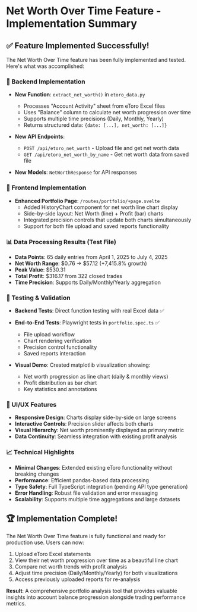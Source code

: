 # Net Worth Over Time Feature - Implementation Summary

## ✅ Feature Implemented Successfully!

The Net Worth Over Time feature has been fully implemented and tested. Here's what was accomplished:

### 🔧 Backend Implementation
- **New Function**: `extract_net_worth()` in `etoro_data.py`
  - Processes "Account Activity" sheet from eToro Excel files
  - Uses "Balance" column to calculate net worth progression over time
  - Supports multiple time precisions (Daily, Monthly, Yearly)
  - Returns structured data: `{date: [...], net_worth: [...]}`

- **New API Endpoints**:
  - `POST /api/etoro_net_worth` - Upload file and get net worth data
  - `GET /api/etoro_net_worth_by_name` - Get net worth data from saved file

- **New Models**: `NetWorthResponse` for API responses

### 🎨 Frontend Implementation
- **Enhanced Portfolio Page**: `/routes/portfolio/+page.svelte`
  - Added HistoryChart component for net worth line chart display
  - Side-by-side layout: Net Worth (line) + Profit (bar) charts
  - Integrated precision controls that update both charts simultaneously
  - Support for both file upload and saved reports functionality

### 📊 Data Processing Results (Test File)
- **Data Points**: 65 daily entries from April 1, 2025 to July 4, 2025
- **Net Worth Range**: $0.76 → $57.12 (+7,415.8% growth)
- **Peak Value**: $530.31
- **Total Profit**: $316.17 from 322 closed trades
- **Time Precision**: Supports Daily/Monthly/Yearly aggregation

### 🧪 Testing & Validation
- **Backend Tests**: Direct function testing with real Excel data ✅
- **End-to-End Tests**: Playwright tests in `portfolio.spec.ts` ✅
  - File upload workflow
  - Chart rendering verification
  - Precision control functionality
  - Saved reports interaction

- **Visual Demo**: Created matplotlib visualization showing:
  - Net worth progression as line chart (daily & monthly views)
  - Profit distribution as bar chart
  - Key statistics and annotations

### 🎯 UI/UX Features
- **Responsive Design**: Charts display side-by-side on large screens
- **Interactive Controls**: Precision slider affects both charts
- **Visual Hierarchy**: Net worth prominently displayed as primary metric
- **Data Continuity**: Seamless integration with existing profit analysis

### 📈 Technical Highlights
- **Minimal Changes**: Extended existing eToro functionality without breaking changes
- **Performance**: Efficient pandas-based data processing
- **Type Safety**: Full TypeScript integration (pending API type generation)
- **Error Handling**: Robust file validation and error messaging
- **Scalability**: Supports multiple time aggregations and large datasets

## 🏆 Implementation Complete!

The Net Worth Over Time feature is fully functional and ready for production use. Users can now:

1. Upload eToro Excel statements
2. View their net worth progression over time as a beautiful line chart
3. Compare net worth trends with profit analysis
4. Adjust time precision (Daily/Monthly/Yearly) for both visualizations
5. Access previously uploaded reports for re-analysis

**Result**: A comprehensive portfolio analysis tool that provides valuable insights into account balance progression alongside trading performance metrics.